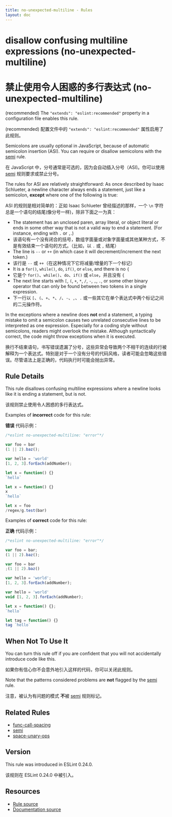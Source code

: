 ```yaml
---
title: no-unexpected-multiline - Rules
layout: doc
---
```

<!-- Note: No pull requests accepted for this file. See README.md in the root directory for details. -->

# disallow confusing multiline expressions (no-unexpected-multiline)

# 禁止使用令人困惑的多行表达式 (no-unexpected-multiline)

(recommended) The `"extends": "eslint:recommended"` property in a configuration file enables this rule.

(recommended) 配置文件中的 `"extends": "eslint:recommended"` 属性启用了此规则。

Semicolons are usually optional in JavaScript, because of automatic semicolon insertion (ASI). You can require or disallow semicolons with the [semi](./semi) rule.

在 JavaScript 中，分号通常是可选的，因为会自动插入分号（ASI)。你可以使用 [semi](./semi) 规则要求或禁止分号。

The rules for ASI are relatively straightforward: As once described by Isaac Schlueter, a newline character always ends a statement, just like a semicolon, **except** where one of the following is true:

ASI 的规则是相对简单的：正如 Isaac Schlueter 曾经描述的那样，一个 `\n` 字符总是一个语句的结尾(像分号一样)，除非下面之一为真：

* The statement has an unclosed paren, array literal, or object literal or ends in some other way that is not a valid way to end a statement. (For instance, ending with `.` or `,`.)
* 该语句有一个没有闭合的括号，数组字面量或对象字面量或其他某种方式，不是有效结束一个语句的方式。（比如，以 `.` 或 `,` 结尾）
* The line is `--` or `++` (in which case it will decrement/increment the next token.)
* 该行是 `--` 或 `++`（在这种情况下它将减量/增量的下一个标记）
* It is a `for()`, `while()`, `do`, `if()`, or `else`, and there is no `{`
* 它是个 `for()`、`while()`、`do`、`if()` 或 `else`，并且没有 `{`
* The next line starts with `[`, `(`, `+`, `*`, `/`, `-`, `,`, `.`, or some other binary operator that can only be found between two tokens in a single expression.
* 下一行以 `[`、`(`、`+`、`*`、`/`、`-`、`,`、`.` 或一些其它在单个表达式中两个标记之间的二元操作符。

In the exceptions where a newline does **not** end a statement, a typing mistake to omit a semicolon causes two unrelated consecutive lines to be interpreted as one expression. Especially for a coding style without semicolons, readers might overlook the mistake. Although syntactically correct, the code might throw exceptions when it is executed.

换行不结束语句，书写错误遗漏了分号，这些异常会导致两个不相干的连续的行被解释为一个表达式。特别是对于一个没有分号的代码风格，读者可能会忽略这些错误。尽管语法上是正确的，代码执行时可能会抛出异常。

## Rule Details

This rule disallows confusing multiline expressions where a newline looks like it is ending a statement, but is not.

该规则禁止使用令人困惑的多行表达式。

Examples of **incorrect** code for this rule:

**错误** 代码示例：

```js
/*eslint no-unexpected-multiline: "error"*/

var foo = bar
(1 || 2).baz();

var hello = 'world'
[1, 2, 3].forEach(addNumber);

let x = function() {}
`hello`

let x = function() {}
x
`hello`

let x = foo
/regex/g.test(bar)
```

Examples of **correct** code for this rule:

**正确** 代码示例：

```js
/*eslint no-unexpected-multiline: "error"*/

var foo = bar;
(1 || 2).baz();

var foo = bar
;(1 || 2).baz()

var hello = 'world';
[1, 2, 3].forEach(addNumber);

var hello = 'world'
void [1, 2, 3].forEach(addNumber);

let x = function() {};
`hello`

let tag = function() {}
tag `hello`
```

## When Not To Use It

You can turn this rule off if you are confident that you will not accidentally introduce code like this.

如果你有信心你不会意外地引入这样的代码，你可以关闭此规则。

Note that the patterns considered problems are **not** flagged by the [semi](semi) rule.

注意，被认为有问题的模式 **不**被 [semi](semi) 规则标记。

## Related Rules

* [func-call-spacing](func-call-spacing)
* [semi](semi)
* [space-unary-ops](space-unary-ops)

## Version

This rule was introduced in ESLint 0.24.0.

该规则在 ESLint 0.24.0 中被引入。

## Resources

* [Rule source](https://github.com/eslint/eslint/tree/master/lib/rules/no-unexpected-multiline.js)
* [Documentation source](https://github.com/eslint/eslint/tree/master/docs/rules/no-unexpected-multiline.md)
